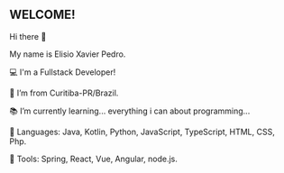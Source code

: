 ## WELCOME!

Hi there 👋

My name is Elisio Xavier Pedro. 

:computer: I'm a Fullstack Developer!

:house_with_garden: I’m from Curitiba-PR/Brazil.

:books: I’m currently learning... everything i can about programming...

🦄 Languages: Java, Kotlin, Python, JavaScript, TypeScript, HTML, CSS, Php.

💼 Tools: Spring, React, Vue, Angular, node.js.


